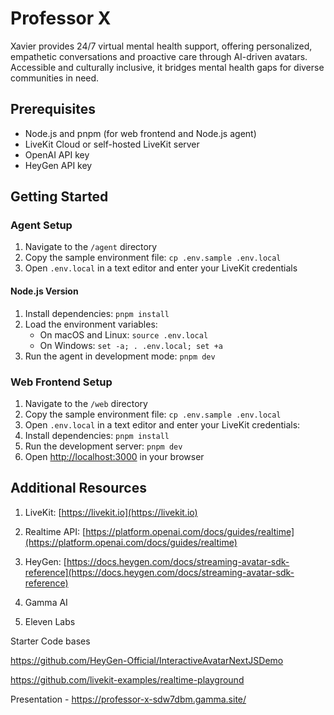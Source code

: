 # Professor X

Xavier provides 24/7 virtual mental health support, offering personalized, empathetic conversations and proactive care through AI-driven avatars. Accessible and culturally inclusive, it bridges mental health gaps for diverse communities in need.

## Prerequisites

- Node.js and pnpm (for web frontend and Node.js agent)
- LiveKit Cloud or self-hosted LiveKit server
- OpenAI API key
- HeyGen API key

## Getting Started

### Agent Setup

1. Navigate to the `/agent` directory
2. Copy the sample environment file: `cp .env.sample .env.local`
3. Open `.env.local` in a text editor and enter your LiveKit credentials

#### Node.js Version

1. Install dependencies: `pnpm install`
2. Load the environment variables:
   - On macOS and Linux: `source .env.local`
   - On Windows: `set -a; . .env.local; set +a`
3. Run the agent in development mode: `pnpm dev`

### Web Frontend Setup

1. Navigate to the `/web` directory
2. Copy the sample environment file: `cp .env.sample .env.local`
3. Open `.env.local` in a text editor and enter your LiveKit credentials:
4. Install dependencies: `pnpm install`
5. Run the development server: `pnpm dev`
6. Open [http://localhost:3000](http://localhost:3000) in your browser

## Additional Resources

1. LiveKit: [https://livekit.io](https://livekit.io)

1. Realtime API: [https://platform.openai.com/docs/guides/realtime](https://platform.openai.com/docs/guides/realtime)

1. HeyGen: [https://docs.heygen.com/docs/streaming-avatar-sdk-reference](https://docs.heygen.com/docs/streaming-avatar-sdk-reference)

1. Gamma AI

1. Eleven Labs

Starter Code bases

https://github.com/HeyGen-Official/InteractiveAvatarNextJSDemo

https://github.com/livekit-examples/realtime-playground

Presentation - https://professor-x-sdw7dbm.gamma.site/
